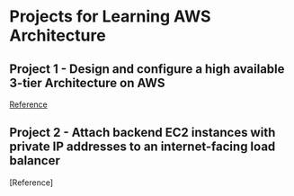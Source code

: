 # Projects for Learning AWS Architecture

## Project 1 - Design and configure a high available 3-tier Architecture on AWS 
[Reference](https://docs.aws.amazon.com/pdfs/whitepapers/latest/serverless-multi-tier-architectures-api-gateway-lambda/serverless-multi-tier-architectures-api-gateway-lambda.pdf#three-tier-architecture-overview)

## Project 2 - Attach backend EC2 instances with private IP addresses to an internet-facing load balancer
[Reference] 
